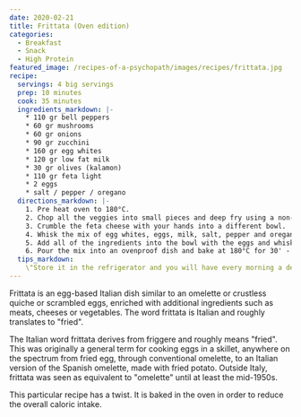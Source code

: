 ```yaml
---
date: 2020-02-21
title: Frittata (Oven edition)
categories:
  - Breakfast
  - Snack
  - High Protein
featured_image: /recipes-of-a-psychopath/images/recipes/frittata.jpg
recipe:
  servings: 4 big servings
  prep: 10 minutes
  cook: 35 minutes
  ingredients_markdown: |-
    * 110 gr bell peppers
    * 60 gr mushrooms
    * 60 gr onions
    * 90 gr zucchini
    * 160 gr egg whites
    * 120 gr low fat milk
    * 30 gr olives (kalamon)
    * 110 gr feta light
    * 2 eggs
    * salt / pepper / oregano
  directions_markdown: |-
    1. Pre heat oven to 180°C.
    2. Chop all the veggies into small pieces and deep fry using a non-stick frying pan (you can add olive oil but it is not necessary because all of the veggies have their own liquids). Afterwards, put all of the veggies into a bowl to cool down for 5 mins.
    3. Crumble the feta cheese with your hands into a different bowl.
    4. Whisk the mix of egg whites, eggs, milk, salt, pepper and oregano into a different bowl.
    5. Add all of the ingredients into the bowl with the eggs and whisk the mix until all of the ingredients are merged.
    6. Pour the mix into an ovenproof dish and bake at 180°C for 30' - 35' (It doesn't hurt to keep an eye in the oven every now and then :) ).
  tips_markdown:
    \"Store it in the refrigerator and you will have every morning a delicious breakfast :) \"
---
```

Frittata is an egg-based Italian dish similar to an omelette or crustless quiche or scrambled eggs, enriched with additional ingredients such as meats, cheeses or vegetables. The word frittata is Italian and roughly translates to "fried". 

The Italian word frittata derives from friggere and roughly means "fried". This was originally a general term for cooking eggs in a skillet, anywhere on the spectrum from fried egg, through conventional omelette, to an Italian version of the Spanish omelette, made with fried potato. Outside Italy, frittata was seen as equivalent to "omelette" until at least the mid-1950s.

This particular recipe has a twist. It is baked in the oven in order to reduce the overall caloric intake. 
